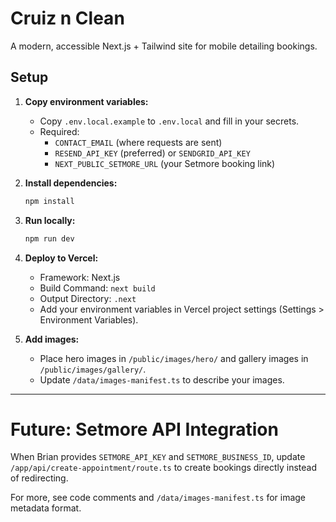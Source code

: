 # Cruiz n Clean

A modern, accessible Next.js + Tailwind site for mobile detailing bookings.

## Setup

1. **Copy environment variables:**
   - Copy `.env.local.example` to `.env.local` and fill in your secrets.
   - Required:
     - `CONTACT_EMAIL` (where requests are sent)
     - `RESEND_API_KEY` (preferred) or `SENDGRID_API_KEY`
     - `NEXT_PUBLIC_SETMORE_URL` (your Setmore booking link)

2. **Install dependencies:**
   ```bash
   npm install
   ```

3. **Run locally:**
   ```bash
   npm run dev
   ```

4. **Deploy to Vercel:**
   - Framework: Next.js
   - Build Command: `next build`
   - Output Directory: `.next`
   - Add your environment variables in Vercel project settings (Settings > Environment Variables).

5. **Add images:**
   - Place hero images in `/public/images/hero/` and gallery images in `/public/images/gallery/`.
   - Update `/data/images-manifest.ts` to describe your images.

---


# Future: Setmore API Integration
When Brian provides `SETMORE_API_KEY` and `SETMORE_BUSINESS_ID`, update `/app/api/create-appointment/route.ts`
to create bookings directly instead of redirecting.

For more, see code comments and `/data/images-manifest.ts` for image metadata format.
